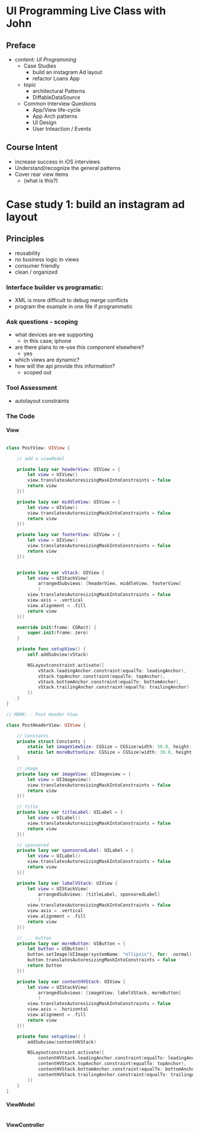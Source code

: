 # UI Programming Live Class with John

## Preface

- content: *UI Programming*
	- Case Studies
		- build an instagram Ad layout
		- refactor Loans App
	- topic
		- architectural Patterns
		- DiffableDataSource
	- Common Interview Questions
		- App/View life-cycle
		- App Arch patterns
		- UI Design
		- User Inteaction / Events

## Course Intent

- increase success in iOS interviews
- Understand/recognize the general patterns
- Cover rear view items 
	- (what is this?)

# Case study 1: build an instagram ad layout

## Principles

- reusability
- no business logic in views
- consumer friendly
- clean / organized

### Interface builder vs programatic:

- XML is more difficult to debug merge conflicts
- program the example in one file if programmatic

### Ask questions - scoping

- what devices are we supporting
	- in this case; iphone
- are there plans to re-use this component elsewhere?
	- yes
- which views are dynamic?
- how will the api provide this information?
	- scoped out

### Tool Assessment

- autolayout constraints

### The Code

#### View

``` swift

class PostView: UIView {

	// add a viewModel

	private lazy var headerView: UIView = {
		let view = UIView()
		view.translatesAutoresizingMaskIntoConstraints = false
		return view
	}()

	private lazy var middleView: UIView = {
		let view = UIView()
		view.translatesAutoresizingMaskIntoConstraints = false
		return view
	}()

	private lazy var footerView: UIView = {
		let view = UIView()
		view.translatesAutoresizingMaskIntoConstraints = false
		return view
	}()


	private lazy var vStack: UIView {
		let view = UIStackView(
			arrangedSubviews: [headerView, middleView, footerView]
			)
		view.translatesAutoresizingMaskIntoConstraints = false
		view.axis = .vertical
		view.alignment = .fill
		return view
	}()

	override init(frame: CGRect) {
		super.init(frame:.zero)
	}

	private func setupView() {
		self.addSubview(vStack)

		NSLayoutconstraint.activate([
			vStack.leadingAnchor.constraint(equalTo: leadingAnchor),
			vStack.topAnchor.constraint(equalTo: topAnchor),
			vStack.bottomAnchor.constraint(equalTo: bottomAnchor),
			vStack.trailingAnchor.constraint(equalTo: trailingAnchor)
		])
	}
}

// MARK: - Post Header View

class PostHeaderView: UIView {

	// Constants
	private struct Constants {
		static let imageViewSize: CGSize = CGSize(width: 50.0, height: 50.0)
		static let moreButtonSize: CGSize = CGSize(width: 30.0, height: 20.0)
	}

	// image
	private lazy var imageView: UIImageview = {
		let view = UIImageview()
		view.translatesAutoresizingMaskIntoConstraints = false
		return view
	}()

	// title
	private lazy var titleLabel: UILabel = {
		let view = UILabel()
		view.translatesAutoresizingMaskIntoConstraints = false
		return view
	}()

	// sponsored
	private lazy var sponsoredLabel: UILabel = {
		let view = UILabel()
		view.translatesAutoresizingMaskIntoConstraints = false
		return view
	}()

	private lazy var labelVStack: UIView {
		let view = UIStackView(
			arrangedSubviews: [titleLabel, sponsoredLabel]
			)
		view.translatesAutoresizingMaskIntoConstraints = false
		view.axis = .vertical
		view.alignment = .fill
		return view
	}()

	// ... button
	private lazy var moreButton: UIButton = {
		let button = UIButton()
		button.setImage(UIImage(systemName: "ellipsis"), for: .normal)
		button.translatesAutoresizingMaskIntoConstraints = false
		return button
	}()

	private lazy var contentHVStack: UIView {
		let view = UIStackView(
			arrangedSubviews: [imageView, labelVStack, moreButton]
			)
		view.translatesAutoresizingMaskIntoConstraints = false
		view.axis = .horizontal
		view.alignment = .fill
		return view
	}()

	private func setupView() {
		addSubview(contentHVStack)

		NSLayoutconstraint.activate([
			contentHVStack.leadingAnchor.constraint(equalTo: leadingAnchor),
			contentHVStack.topAnchor.constraint(equalTo: topAnchor),
			contentHVStack.bottomAnchor.constraint(equalTo: bottomAnchor),
			contentHVStack.trailingAnchor.constraint(equalTo: trailingAnchor)
		])
	}
}

```

#### ViewModel

```

```

#### ViewController

```

```